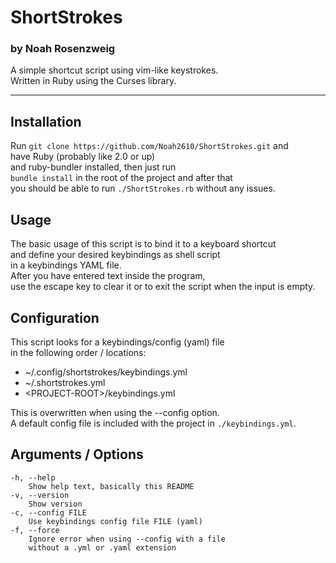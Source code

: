 # ShortStrokes
### by Noah Rosenzweig

A simple shortcut script using vim-like keystrokes.  
Written in Ruby using the Curses library.

---

## Installation
Run `git clone https://github.com/Noah2610/ShortStrokes.git` and  
have Ruby (probably like 2.0 or up)  
and ruby-bundler installed, then just run  
`bundle install` in the root of the project and after that  
you should be able to run `./ShortStrokes.rb` without any issues.

## Usage
The basic usage of this script is to bind it to a keyboard shortcut  
and define your desired keybindings as shell script  
in a keybindings YAML file.  
After you have entered text inside the program,  
use the escape key to clear it or to exit the script when the input is empty.  

## Configuration
This script looks for a keybindings/config (yaml) file  
in the following order / locations:
* ~/.config/shortstrokes/keybindings.yml
* ~/.shortstrokes.yml
* \<PROJECT-ROOT\>/keybindings.yml
  
This is overwritten when using the --config option.  
A default config file is included with the project
in `./keybindings.yml`.

## Arguments / Options
```
-h, --help
    Show help text, basically this README
-v, --version
    Show version
-c, --config FILE
    Use keybindings config file FILE (yaml)
-f, --force
    Ignore error when using --config with a file
    without a .yml or .yaml extension
```

